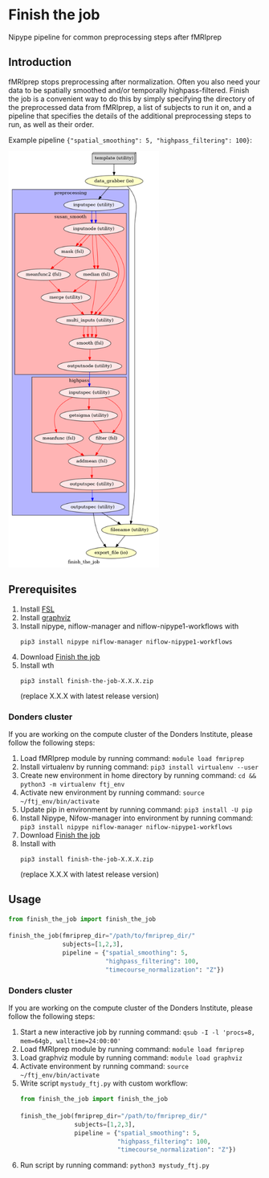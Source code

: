 # Finish the job
Nipype pipeline for common preprocessing steps after fMRIprep

## Introduction
fMRIprep stops preprocessing after normalization. Often you also need your data to be spatially smoothed and/or temporally highpass-filtered. Finish the job is a convenient way to do this by simply specifying the directory of the preprocessed data from fMRIprep, a list of subjects to run it on, and a pipeline that specifies the details of the additional preprocessing steps to run, as well as their order.

Example pipeline `{"spatial_smoothing": 5, "highpass_filtering": 100}`:

<a href="https://github.com/can-lab/finish-the-job/blob/master/graph_colored.png">
  <img src="https://github.com/can-lab/finish-the-job/raw/master/graph_colored.png" width="300">
</a>

## Prerequisites
1. Install [FSL](https://fsl.fmrib.ox.ac.uk/fsl/fslwiki/)
2. Install [graphviz](https://www.graphviz.org/)
3. Install nipype, niflow-manager and niflow-nipype1-workflows with
   ```
   pip3 install nipype niflow-manager niflow-nipype1-workflows
   ```
4. Download [Finish the job](https://github.com/can-lab/finish-the-job/releases/latest)
5. Install wth
   ```
   pip3 install finish-the-job-X.X.X.zip
   ```
   (replace X.X.X with latest release version)

### Donders cluster
If you are working on the compute cluster of the Donders Institute, please follow the following steps:
1. Load fMRIprep module by running command: `module load fmriprep`
2. Install virtualenv by running command: `pip3 install virtualenv --user`
3. Create new environment in home directory by running command: `cd && python3 -m virtualenv ftj_env`
4. Activate new environment by running command: `source ~/ftj_env/bin/activate`
5. Update pip in environment by running command: `pip3 install -U pip`
6. Install Nipype, Nifow-manager into environment by running command: `pip3 install nipype niflow-manager niflow-nipype1-workflows`
4. Download [Finish the job](https://github.com/can-lab/finish-the-job/releases/latest)
5. Install with
   ```
   pip3 install finish-the-job-X.X.X.zip
   ```
   (replace X.X.X with latest release version)

## Usage
```python
from finish_the_job import finish_the_job

finish_the_job(fmriprep_dir="/path/to/fmriprep_dir/"
               subjects=[1,2,3],
               pipeline = {"spatial_smoothing": 5,
                           "highpass_filtering": 100,
                           "timecourse_normalization": "Z"})
```

### Donders cluster
If you are working on the compute cluster of the Donders Institute, please follow the following steps:
1. Start a new interactive job by running command: `qsub -I -l 'procs=8, mem=64gb, walltime=24:00:00'`
2. Load fMRIprep module by running command: `module load fmriprep`
3. Load graphviz module by running command: `module load graphviz`
4. Activate environment by running command: `source ~/ftj_env/bin/activate`
5. Write script `mystudy_ftj.py` with custom workflow:
   ```python
   from finish_the_job import finish_the_job

   finish_the_job(fmriprep_dir="/path/to/fmriprep_dir/"
                  subjects=[1,2,3],
                  pipeline = {"spatial_smoothing": 5,
                              "highpass_filtering": 100,
                              "timecourse_normalization": "Z"})
   ```
6. Run script by running command: `python3 mystudy_ftj.py`
